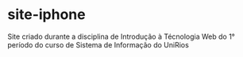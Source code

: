 # site-iphone
Site criado durante a disciplina de Introdução à Técnologia Web do 1° período do curso de Sistema de Informação do UniRios
